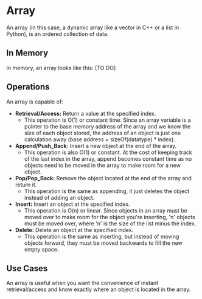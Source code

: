 # Array

An array (in this case, a dynamic array like a vector in C++ or a list in Python), is an ordered collection of data.

## In Memory

In memory, an array looks like this: \[TO DO\]

## Operations

An array is capable of:

* **Retrieval/Access:** Return a value at the specified index.
    * This operation is O(1) or constant time. Since an array variable is a pointer to the base memory address of the array and we know the size of each object stored, the address of an object is just one calculation away (base address + sizeOf(datatype) * index).
* **Append/Push_Back:** Insert a new object at the end of the array.
    * This operation is also O(1) or constant. At the cost of keeping track of the last index in the array, append becomes constant time as no objects need to be moved in the array to make room for a new object.
* **Pop/Pop_Back:** Remove the object located at the end of the array and return it.
    * This operation is the same as appending, it just deletes the object instead of adding an object.
* **Insert:** Insert an object at the specified index.
    * This operation is O(n) or linear. Since objects in an array must be moved over to make room for the object you're inserting, 'n' objects must be moved over, where 'n' is the size of the list minus the index.
* **Delete:** Delete an object at the specified index.
    * This operation is the same as inserting, but instead of moving objects forward, they must be moved backwards to fill the new empty space.

## Use Cases

An array is useful when you want the convenience of instant retrieval/access and know exactly where an object is located in the array.
